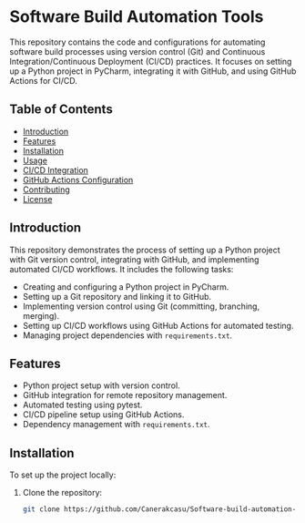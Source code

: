 # Software Build Automation Tools

This repository contains the code and configurations for automating software build processes using version control (Git) and Continuous Integration/Continuous Deployment (CI/CD) practices. It focuses on setting up a Python project in PyCharm, integrating it with GitHub, and using GitHub Actions for CI/CD.

## Table of Contents

- [Introduction](#introduction)
- [Features](#features)
- [Installation](#installation)
- [Usage](#usage)
- [CI/CD Integration](#cicd-integration)
- [GitHub Actions Configuration](#github-actions-configuration)
- [Contributing](#contributing)
- [License](#license)

## Introduction

This repository demonstrates the process of setting up a Python project with Git version control, integrating with GitHub, and implementing automated CI/CD workflows. It includes the following tasks:

- Creating and configuring a Python project in PyCharm.
- Setting up a Git repository and linking it to GitHub.
- Implementing version control using Git (committing, branching, merging).
- Setting up CI/CD workflows using GitHub Actions for automated testing.
- Managing project dependencies with `requirements.txt`.

## Features

- Python project setup with version control.
- GitHub integration for remote repository management.
- Automated testing using pytest.
- CI/CD pipeline setup using GitHub Actions.
- Dependency management with `requirements.txt`.

## Installation

To set up the project locally:

1. Clone the repository:

   ```bash
   git clone https://github.com/Canerakcasu/Software-build-automation-tools.git
